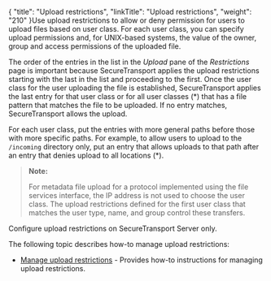 {
    "title": "Upload restrictions",
    "linkTitle": "Upload restrictions",
    "weight": "210"
}Use upload restrictions to allow or deny permission for users to upload files based on user class. For each user class, you can specify upload permissions and, for UNIX-based systems, the value of the owner, group and access permissions of the uploaded file.

The order of the entries in the list in the *Upload* pane of the *Restrictions* page is important because <span class="mc-variable axway_variables.Component_Short_Name variable">SecureTransport</span> applies the upload restrictions starting with the last in the list and proceeding to the first. Once the user class for the user uploading the file is established, <span class="mc-variable axway_variables.Component_Short_Name variable">SecureTransport</span> applies the last entry for that user class or for all user classes (\*) that has a file pattern that matches the file to be uploaded. If no entry matches, <span class="mc-variable axway_variables.Component_Short_Name variable">SecureTransport</span> allows the upload.

For each user class, put the entries with more general paths before those with more specific paths. For example, to allow users to upload to the `/incoming` directory only, put an entry that allows uploads to that path after an entry that denies upload to all locations (\*).

> **Note:**
>
> For metadata file upload for a protocol implemented using the file services interface, the IP address is not used to choose the user class. The upload restrictions defined for the first user class that matches the user type, name, and group control these transfers.

Configure upload restrictions on <span class="mc-variable axway_variables.Component_Short_Name variable">SecureTransport</span> Server only.

The following topic describes how-to manage upload restrictions:

-   <a href="t_st_uploadrestrictions" class="MCXref xref">Manage upload restrictions</a> - Provides how-to instructions for managing upload restrictions.

